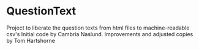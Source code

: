 # QuestionText
Project to liberate the question texts from html files to machine-readable csv's
Initial code by Cambria Naslund. Improvements and adjusted copies by Tom Hartshorne
